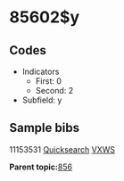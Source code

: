 # 85602$y

## Codes

-   Indicators
    -   First: 0
    -   Second: 2
-   Subfield: y

## Sample bibs

11153531 [Quicksearch](https://search.library.yale.edu/catalog/11153531) [VXWS](http://prodorbis.library.yale.edu:7014/vxws/GetHoldingsService?bibId=11153531)

**Parent topic:**[856](../../tags/856/856.md)

